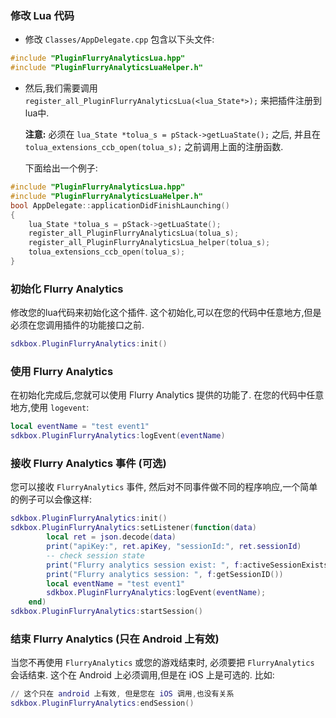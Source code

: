 ### 修改 Lua 代码
* 修改 `Classes/AppDelegate.cpp` 包含以下头文件:
```cpp
#include "PluginFlurryAnalyticsLua.hpp"
#include "PluginFlurryAnalyticsLuaHelper.h"
```

* 然后,我们需要调用 `register_all_PluginFlurryAnalyticsLua(<lua_State*>);` 来把插件注册到lua中.

  __注意:__ 必须在 `lua_State *tolua_s = pStack->getLuaState();` 之后, 并且在 `tolua_extensions_ccb_open(tolua_s);` 之前调用上面的注册函数.

    下面给出一个例子:
```cpp
#include "PluginFlurryAnalyticsLua.hpp"
#include "PluginFlurryAnalyticsLuaHelper.h"
bool AppDelegate::applicationDidFinishLaunching()
{
	lua_State *tolua_s = pStack->getLuaState();
	register_all_PluginFlurryAnalyticsLua(tolua_s);
	register_all_PluginFlurryAnalyticsLua_helper(tolua_s);
	tolua_extensions_ccb_open(tolua_s);
}
```

### 初始化 Flurry Analytics
修改您的lua代码来初始化这个插件. 这个初始化,可以在您的代码中任意地方,但是必须在您调用插件的功能接口之前.
```lua
sdkbox.PluginFlurryAnalytics:init()
```

### 使用 Flurry Analytics
在初始化完成后,您就可以使用 Flurry Analytics 提供的功能了. 在您的代码中任意地方,使用 `logevent`:
```lua
local eventName = "test event1"
sdkbox.PluginFlurryAnalytics:logEvent(eventName)
```

### 接收 Flurry Analytics 事件 (可选)
您可以接收 `FlurryAnalytics` 事件, 然后对不同事件做不同的程序响应,一个简单的例子可以会像这样:
```lua
sdkbox.PluginFlurryAnalytics:init()
sdkbox.PluginFlurryAnalytics:setListener(function(data)
        local ret = json.decode(data)
        print("apiKey:", ret.apiKey, "sessionId:", ret.sessionId)
        -- check session state
        print("Flurry analytics session exist: ", f:activeSessionExists())
        print("Flurry analytics session: ", f:getSessionID())
        local eventName = "test event1"
        sdkbox.PluginFlurryAnalytics:logEvent(eventName);
    end)
sdkbox.PluginFlurryAnalytics:startSession()
```

### 结束 Flurry Analytics (只在 Android 上有效)
当您不再使用 `FlurryAnalytics` 或您的游戏结束时, 必须要把 `FlurryAnalytics` 会话结束. 这个在 Android 上必须调用,但是在 iOS 上是可选的. 比如:
```lua
// 这个只在 android 上有效, 但是您在 iOS 调用,也没有关系
sdkbox.PluginFlurryAnalytics:endSession()
```
